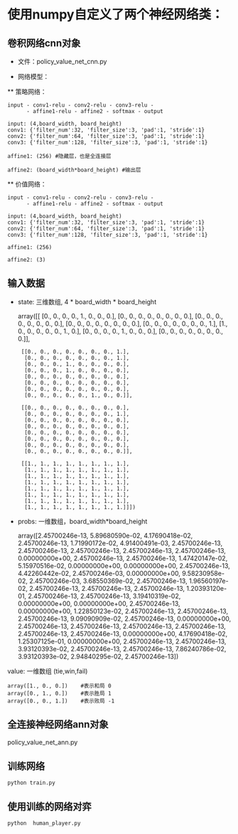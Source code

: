 # 使用numpy自定义了两个神经网络类：

## 卷积网络cnn对象

* 文件：policy_value_net_cnn.py

* 网络模型：

** 策略网络：

    input - conv1-relu - conv2-relu - conv3-relu - 
          - affine1-relu - affine2 - softmax - output

    input: (4,board_width, board_height)
    conv1: {'filter_num':32, 'filter_size':3, 'pad':1, 'stride':1}
    conv2: {'filter_num':64, 'filter_size':3, 'pad':1, 'stride':1}
    conv3: {'filter_num':128, 'filter_size':3, 'pad':1, 'stride':1}

    affine1: (256) #隐藏层，也是全连接层

    affine2: (board_width*board_height) #输出层

** 价值网络：

    input - conv1-relu - conv2-relu - conv3-relu - 
          - affine1-relu - affine2 - softmax - output

    input: (4,board_width, board_height)
    conv1: {'filter_num':32, 'filter_size':3, 'pad':1, 'stride':1}
    conv2: {'filter_num':64, 'filter_size':3, 'pad':1, 'stride':1}
    conv3: {'filter_num':128, 'filter_size':3, 'pad':1, 'stride':1}

    affine1: (256)

    affine2: (3)  

## 输入数据
* state: 
三维数组, 4 * board_width * board_height

    array([[
        [0., 0., 0., 0., 1., 0., 0., 0.],
        [0., 0., 0., 0., 0., 0., 0., 0.],
        [0., 0., 0., 0., 0., 0., 0., 0.],
        [0., 0., 0., 0., 0., 0., 0., 0.],
        [0., 0., 0., 0., 0., 0., 0., 1.],
        [1., 0., 0., 0., 0., 0., 1., 0.],
        [0., 0., 0., 0., 1., 0., 0., 0.],
        [0., 0., 0., 0., 0., 0., 0., 0.]],

       [[0., 0., 0., 0., 0., 0., 0., 1.],
        [0., 0., 0., 0., 0., 0., 0., 1.],
        [0., 0., 0., 1., 0., 0., 0., 0.],
        [0., 0., 0., 1., 0., 0., 0., 0.],
        [0., 0., 0., 0., 0., 0., 0., 0.],
        [0., 0., 0., 0., 0., 0., 0., 0.],
        [0., 0., 0., 0., 0., 0., 0., 0.],
        [0., 0., 0., 0., 0., 1., 0., 0.]],

       [[0., 0., 0., 0., 0., 0., 0., 0.],
        [0., 0., 0., 0., 0., 0., 0., 1.],
        [0., 0., 0., 0., 0., 0., 0., 0.],
        [0., 0., 0., 0., 0., 0., 0., 0.],
        [0., 0., 0., 0., 0., 0., 0., 0.],
        [0., 0., 0., 0., 0., 0., 0., 0.],
        [0., 0., 0., 0., 0., 0., 0., 0.],
        [0., 0., 0., 0., 0., 0., 0., 0.]],

       [[1., 1., 1., 1., 1., 1., 1., 1.],
        [1., 1., 1., 1., 1., 1., 1., 1.],
        [1., 1., 1., 1., 1., 1., 1., 1.],
        [1., 1., 1., 1., 1., 1., 1., 1.],
        [1., 1., 1., 1., 1., 1., 1., 1.],
        [1., 1., 1., 1., 1., 1., 1., 1.],
        [1., 1., 1., 1., 1., 1., 1., 1.],
        [1., 1., 1., 1., 1., 1., 1., 1.]]])


* probs:
一维数组，board_width*board_height

    array([2.45700246e-13, 5.89680590e-02, 4.17690418e-02, 2.45700246e-13,
       1.71990172e-02, 4.91400491e-03, 2.45700246e-13, 2.45700246e-13,
       2.45700246e-13, 2.45700246e-13, 2.45700246e-13, 0.00000000e+00,
       2.45700246e-13, 2.45700246e-13, 1.47420147e-02, 5.15970516e-02,
       0.00000000e+00, 0.00000000e+00, 2.45700246e-13, 4.42260442e-02,
       2.45700246e-03, 0.00000000e+00, 9.58230958e-02, 2.45700246e-03,
       3.68550369e-02, 2.45700246e-13, 1.96560197e-02, 2.45700246e-13,
       2.45700246e-13, 2.45700246e-13, 1.20393120e-01, 2.45700246e-13,
       2.45700246e-13, 3.19410319e-02, 0.00000000e+00, 0.00000000e+00,
       2.45700246e-13, 0.00000000e+00, 1.22850123e-02, 2.45700246e-13,
       2.45700246e-13, 2.45700246e-13, 9.09090909e-02, 2.45700246e-13,
       0.00000000e+00, 2.45700246e-13, 2.45700246e-13, 2.45700246e-13,
       2.45700246e-13, 2.45700246e-13, 2.45700246e-13, 0.00000000e+00,
       4.17690418e-02, 1.25307125e-01, 0.00000000e+00, 2.45700246e-13,
       2.45700246e-13, 3.93120393e-02, 2.45700246e-13, 2.45700246e-13,
       7.86240786e-02, 3.93120393e-02, 2.94840295e-02, 2.45700246e-13])

value:
一维数组 (tie,win,fail)

    array([1., 0., 0.])    #表示和局 0
    array([0., 1., 0.])    #表示胜局 1 
    array([0., 0., 1.])    #表示败局 -1 

## 全连接神经网络ann对象

policy_value_net_ann.py

## 训练网络
    
    python train.py

## 使用训练的网络对弈
    
    python  human_player.py

